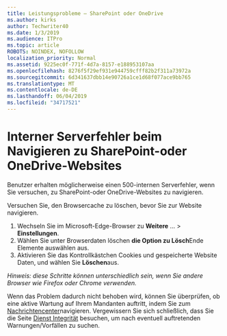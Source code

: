```yaml
---
title: Leistungsprobleme – SharePoint oder OneDrive
ms.author: kirks
author: Techwriter40
ms.date: 1/3/2019
ms.audience: ITPro
ms.topic: article
ROBOTS: NOINDEX, NOFOLLOW
localization_priority: Normal
ms.assetid: 9225ec0f-771f-4d7a-8157-e188953107aa
ms.openlocfilehash: 8276f5f29ef931e944759cfff82b2f311a73972a
ms.sourcegitcommit: 6d341637dbb14e90726a1ce1d68f077ace9bb765
ms.translationtype: MT
ms.contentlocale: de-DE
ms.lasthandoff: 06/04/2019
ms.locfileid: "34717521"
---
```

# <a name="internal-server-error-when-navigating-to-sharepoint-or-onedrive-sites"></a>Interner Serverfehler beim Navigieren zu SharePoint-oder OneDrive-Websites

<p><span style="mso-bidi-font-family: Calibri; mso-bidi-theme-font: minor-latin;">Benutzer erhalten möglicherweise einen 500-internen Serverfehler, wenn Sie versuchen, zu SharePoint-oder OneDrive-Websites zu navigieren.</span></p> <p><span style="mso-bidi-font-family: Calibri; mso-bidi-theme-font: minor-latin;">Versuchen Sie, den Browsercache zu löschen, bevor Sie zur Website navigieren.</span></p> <ol> <li><span style="mso-bidi-font-family: Calibri; mso-bidi-theme-font: minor-latin;">Wechseln Sie im Microsoft-Edge-Browser zu <strong>Weitere</strong> &hellip; &gt; <strong>Einstellungen</strong>.</span></li> <li><span style="mso-bidi-font-family: Calibri; mso-bidi-theme-font: minor-latin;">Wählen Sie unter Browserdaten löschen <strong>die Option zu Lösch</strong>Ende Elemente auswählen aus.</span></li> <li><span style="mso-bidi-font-family: Calibri; mso-bidi-theme-font: minor-latin;">Aktivieren Sie das Kontrollkästchen Cookies und gespeicherte Website Daten, und wählen Sie <strong>Löschen</strong>aus.</span></li> </ol> <p><em style="mso-bidi-font-style: normal;"><span style="mso-bidi-font-family: Calibri; mso-bidi-theme-font: minor-latin;">Hinweis: diese Schritte können unterschiedlich sein, wenn Sie andere Browser wie Firefox oder Chrome verwenden.</span></em></p> <p><span style="mso-bidi-font-family: Calibri; mso-bidi-theme-font: minor-latin;">Wenn das Problem dadurch nicht behoben wird, können Sie überprüfen, ob eine aktive Wartung auf Ihrem Mandanten auftritt, indem Sie zum <a href="https://portal.office.com/adminportal/home#/MessageCenter">Nachrichtencenter</a>navigieren. Vergewissern Sie sich schließlich, dass Sie die Seite <a href="https://portal.office.com/adminportal/home#/servicehealth">Dienst Integrität</a> besuchen, um nach eventuell auftretenden Warnungen/Vorfällen zu suchen.</span></p>

